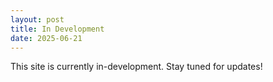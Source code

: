 ```yaml
---
layout: post
title: In Development
date: 2025-06-21
---
```


This site is currently in-development. Stay tuned for updates!
